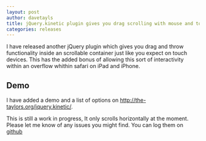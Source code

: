 ```yaml
---
layout: post
author: davetayls
title: jQuery.kinetic plugin gives you drag scrolling with mouse and touch
categories: releases
---
```


I have released another jQuery plugin which gives you drag and throw functionality inside an scrollable container just like you expect on touch devices. This has the added bonus of allowing this sort of interactivity within an overflow whithin safari on iPad and iPhone.

Demo
----
I have added a demo and a list of options on <http://the-taylors.org/jquery.kinetic/>.

This is still a work in progress, It only scrolls horizontally at the moment. Please let me know of any issues you might find. You can log them on [github](https://github.com/davetayls/jquery.kinetic/issues)



